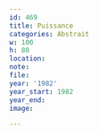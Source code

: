 ```yaml
---
id: 469
title: Puissance
categories: Abstrait
w: 100
h: 80
location:
note:
file:
year: '1982'
year_start: 1982
year_end:
image:

---
```

